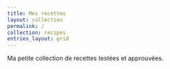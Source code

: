 ```yaml
---
title: Mes recettes
layout: collection
permalink: /
collection: recipes
entries_layout: grid
---
```


Ma petite collection de recettes testées et approuvées.
